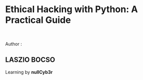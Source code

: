<h1>Ethical Hacking with Python: A Practical Guide</h1><br>
<p>Author : </p><h2>LASZIO BOCSO</h2>


<p>Learning by <b>nullCyb3r</b></p>
